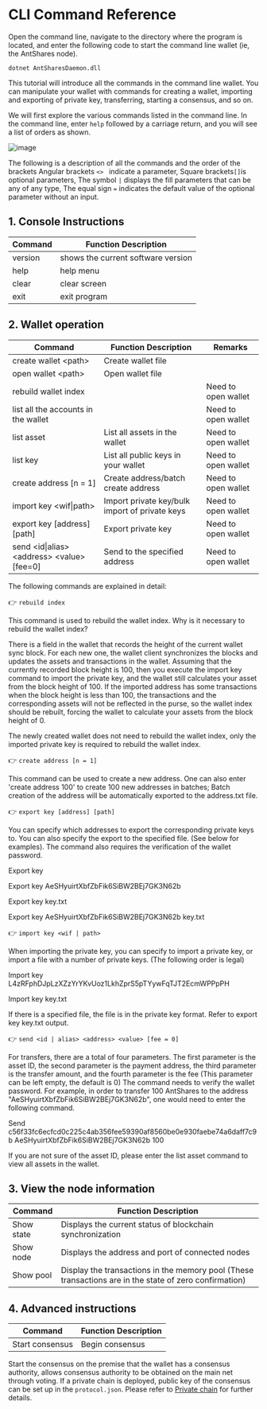 # CLI Command Reference

Open the command line, navigate to the directory where the program is located, and enter the following code to start the command line wallet (ie, the AntShares node).

`dotnet AntSharesDaemon.dll`

This tutorial will introduce all the commands in the command line wallet. You can manipulate your wallet with commands for creating a wallet, importing and exporting of private key, transferring, starting a consensus, and so on.

We will first explore the various commands listed in the command line. In the command line, enter `help` followed by a carriage return, and you will see a list of orders as shown.

![image](http://docs.antshares.org/images/2017-05-17_12-30-05.jpg)

The following is a description of all the commands and the order of the brackets
Angular brackets ``<> `` indicate a parameter,
Square brackets`[]`is optional parameters,
The symbol `|` displays the fill parameters that can be any of any type,
The equal sign `=` indicates the default value of the optional parameter without an input.

## 1. Console Instructions

| Command      | Function Description      |
| ------- | --------- |
| version | shows the current software version |
| help    | help menu      |
| clear   | clear screen      |
| exit    | exit program      |

## 2. Wallet operation

Command | Function Description | Remarks |
| ---------------------------------------- | -------------------------------- | ------ |
| create wallet \<path> | Create wallet file |
| open wallet \<path> | Open wallet file |
| rebuild wallet index | | Need to open wallet |
| list all the accounts in the wallet | | Need to open wallet |
| list asset | List all assets in the wallet | Need to open wallet |
| list key | List all public keys in your wallet | Need to open wallet |
| create address [n = 1] | Create address/batch create address | Need to open wallet |
| import key \<wif\|path> | Import private key/bulk import of private keys | Need to open wallet |
| export key \[address] [path] | Export private key | Need to open wallet |
| send \<id\|alias> \<address> \<value> [fee=0]| Send to the specified address |Need to open wallet |

The following commands are explained in detail:

👉 `rebuild index`

This command is used to rebuild the wallet index.
Why is it necessary to rebuild the wallet index?

There is a field in the wallet that records the height of the current wallet sync block. For each new one, the wallet client synchronizes the blocks and updates the assets and transactions in the wallet. Assuming that the currently recorded block height is 100, then you execute the import key command to import the private key, and the wallet still calculates your asset from the block height of 100. If the imported address has some transactions when the block height is less than 100, the transactions and the corresponding assets will not be reflected in the purse, so the wallet index should be rebuilt, forcing the wallet to calculate your assets from the block height of 0.

The newly created wallet does not need to rebuild the wallet index, only the imported private key is required to rebuild the wallet index.

👉 `create address [n = 1]`

This command can be used to create a new address. One can also enter 'create address 100' to create 100 new addresses in batches; Batch creation of the address will be automatically exported to the address.txt file.

👉 `export key [address] [path]`

You can specify which addresses to export the corresponding private keys to. You can also specify the export to the specified file. (See below for examples). The command also requires the verification of the wallet password.

Export key

Export key AeSHyuirtXbfZbFik6SiBW2BEj7GK3N62b

Export key key.txt

Export key AeSHyuirtXbfZbFik6SiBW2BEj7GK3N62b key.txt

👉 `import key <wif | path>`

When importing the private key, you can specify to import a private key, or import a file with a number of private keys. (The following order is legal)

Import key L4zRFphDJpLzXZzYrYKvUoz1LkhZprS5pTYywFqTJT2EcmWPPpPH

Import key key.txt

If there is a specified file, the file is in the private key format. Refer to export key key.txt output.

👉 `send <id | alias> <address> <value> [fee = 0]`

For transfers, there are a total of four parameters. The first parameter is the asset ID, the second parameter is the payment address, the third parameter is the transfer amount, and the fourth parameter is the fee (This parameter can be left empty, the default is 0) The command needs to verify the wallet password. For example, in order to transfer 100 AntShares to the address "AeSHyuirtXbfZbFik6SiBW2BEj7GK3N62b", one would need to enter the following command.

Send c56f33fc6ecfcd0c225c4ab356fee59390af8560be0e930faebe74a6daff7c9b AeSHyuirtXbfZbFik6SiBW2BEj7GK3N62b 100

If you are not sure of the asset ID, please enter the list asset command to view all assets in the wallet.

## 3. View the node information

Command | Function Description |
| ---------- | ----------------------- |
Show state | Displays the current status of blockchain synchronization
Show node | Displays the address and port of connected nodes |
Show pool | Display the transactions in the memory pool (These transactions are in the state of zero confirmation)
## 4. Advanced instructions

Command | Function Description |
| --------------- | ---- |
Start consensus | Begin consensus
Start the consensus on the premise that the wallet has a consensus authority, allows consensus authority to be obtained on the main net through voting. If a private chain is deployed, public key of the consensus can be set up in the `protocol.json`. Please refer to [Private chain](private-chain.md) for further details.
